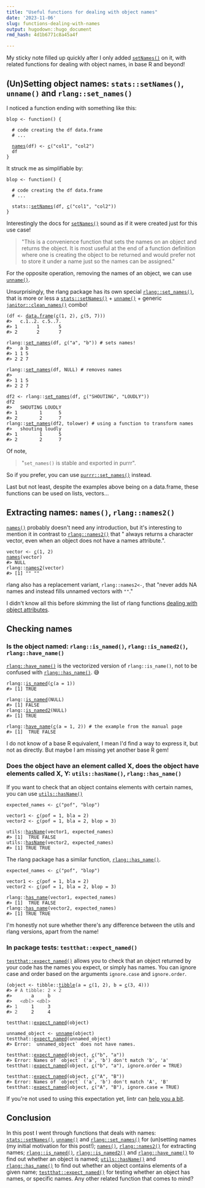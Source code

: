 ```yaml
---
title: "Useful functions for dealing with object names"
date: '2023-11-06'
slug: functions-dealing-with-names
output: hugodown::hugo_document
rmd_hash: 4d1b6771c8a45a4f

---
```


My sticky note filled up quickly after I only added [`setNames()`](https://rdrr.io/r/stats/setNames.html) on it, with related functions for dealing with object names, in base R and beyond!

## (Un)Setting object names: `stats::setNames()`, `unname()` and `rlang::set_names()`

I noticed a function ending with something like this:

<div class="highlight">

<pre class='chroma'><code class='language-r' data-lang='r'><span><span class='nv'>blop</span> <span class='o'>&lt;-</span> <span class='kr'>function</span><span class='o'>(</span><span class='o'>)</span> <span class='o'>&#123;</span></span>
<span>  </span>
<span>  <span class='c'># code creating the df data.frame</span></span>
<span>  <span class='c'># ...</span></span>
<span>  </span>
<span>  <span class='nf'><a href='https://rdrr.io/r/base/names.html'>names</a></span><span class='o'>(</span><span class='nv'>df</span><span class='o'>)</span> <span class='o'>&lt;-</span> <span class='nf'><a href='https://rdrr.io/r/base/c.html'>c</a></span><span class='o'>(</span><span class='s'>"col1"</span>, <span class='s'>"col2"</span><span class='o'>)</span></span>
<span>  <span class='nv'>df</span></span>
<span><span class='o'>&#125;</span></span></code></pre>

</div>

It struck me as simplifiable by:

<div class="highlight">

<pre class='chroma'><code class='language-r' data-lang='r'><span><span class='nv'>blop</span> <span class='o'>&lt;-</span> <span class='kr'>function</span><span class='o'>(</span><span class='o'>)</span> <span class='o'>&#123;</span></span>
<span>  </span>
<span>  <span class='c'># code creating the df data.frame</span></span>
<span>  <span class='c'># ...</span></span>
<span>  </span>
<span>  <span class='nf'>stats</span><span class='nf'>::</span><span class='nf'><a href='https://rdrr.io/r/stats/setNames.html'>setNames</a></span><span class='o'>(</span><span class='nv'>df</span>, <span class='nf'><a href='https://rdrr.io/r/base/c.html'>c</a></span><span class='o'>(</span><span class='s'>"col1"</span>, <span class='s'>"col2"</span><span class='o'>)</span><span class='o'>)</span></span>
<span><span class='o'>&#125;</span></span></code></pre>

</div>

Interestingly the docs for [`setNames()`](https://rdrr.io/r/stats/setNames.html) sound as if it were created just for this use case!

> "This is a convenience function that sets the names on an object and returns the object. It is most useful at the end of a function definition where one is creating the object to be returned and would prefer not to store it under a name just so the names can be assigned."

For the opposite operation, removing the names of an object, we can use [`unname()`](https://rdrr.io/r/base/unname.html).

Unsurprisingly, the rlang package has its own special [`rlang::set_names()`](https://rlang.r-lib.org/reference/set_names.html), that is more or less a [`stats::setNames()`](https://rdrr.io/r/stats/setNames.html) + [`unname()`](https://rdrr.io/r/base/unname.html) + generic [`janitor::clean_names()`](https://sfirke.github.io/janitor/reference/clean_names.html) combo!

<div class="highlight">

<pre class='chroma'><code class='language-r' data-lang='r'><span><span class='o'>(</span><span class='nv'>df</span> <span class='o'>&lt;-</span> <span class='nf'><a href='https://rdrr.io/r/base/data.frame.html'>data.frame</a></span><span class='o'>(</span><span class='nf'><a href='https://rdrr.io/r/base/c.html'>c</a></span><span class='o'>(</span><span class='m'>1</span>, <span class='m'>2</span><span class='o'>)</span>, <span class='nf'><a href='https://rdrr.io/r/base/c.html'>c</a></span><span class='o'>(</span><span class='m'>5</span>, <span class='m'>7</span><span class='o'>)</span><span class='o'>)</span><span class='o'>)</span></span>
<span><span class='c'>#&gt;   c.1..2. c.5..7.</span></span>
<span><span class='c'>#&gt; 1       1       5</span></span>
<span><span class='c'>#&gt; 2       2       7</span></span>
<span></span><span></span>
<span><span class='nf'>rlang</span><span class='nf'>::</span><span class='nf'><a href='https://rlang.r-lib.org/reference/set_names.html'>set_names</a></span><span class='o'>(</span><span class='nv'>df</span>, <span class='nf'><a href='https://rdrr.io/r/base/c.html'>c</a></span><span class='o'>(</span><span class='s'>"a"</span>, <span class='s'>"b"</span><span class='o'>)</span><span class='o'>)</span> <span class='c'># sets names!</span></span>
<span><span class='c'>#&gt;   a b</span></span>
<span><span class='c'>#&gt; 1 1 5</span></span>
<span><span class='c'>#&gt; 2 2 7</span></span>
<span></span><span></span>
<span><span class='nf'>rlang</span><span class='nf'>::</span><span class='nf'><a href='https://rlang.r-lib.org/reference/set_names.html'>set_names</a></span><span class='o'>(</span><span class='nv'>df</span>, <span class='kc'>NULL</span><span class='o'>)</span> <span class='c'># removes names</span></span>
<span><span class='c'>#&gt;      </span></span>
<span><span class='c'>#&gt; 1 1 5</span></span>
<span><span class='c'>#&gt; 2 2 7</span></span>
<span></span><span></span>
<span><span class='nv'>df2</span> <span class='o'>&lt;-</span> <span class='nf'>rlang</span><span class='nf'>::</span><span class='nf'><a href='https://rlang.r-lib.org/reference/set_names.html'>set_names</a></span><span class='o'>(</span><span class='nv'>df</span>, <span class='nf'><a href='https://rdrr.io/r/base/c.html'>c</a></span><span class='o'>(</span><span class='s'>"SHOUTING"</span>, <span class='s'>"LOUDLY"</span><span class='o'>)</span><span class='o'>)</span></span>
<span><span class='nv'>df2</span></span>
<span><span class='c'>#&gt;   SHOUTING LOUDLY</span></span>
<span><span class='c'>#&gt; 1        1      5</span></span>
<span><span class='c'>#&gt; 2        2      7</span></span>
<span></span><span><span class='nf'>rlang</span><span class='nf'>::</span><span class='nf'><a href='https://rlang.r-lib.org/reference/set_names.html'>set_names</a></span><span class='o'>(</span><span class='nv'>df2</span>, <span class='nv'>tolower</span><span class='o'>)</span> <span class='c'># using a function to transform names</span></span>
<span><span class='c'>#&gt;   shouting loudly</span></span>
<span><span class='c'>#&gt; 1        1      5</span></span>
<span><span class='c'>#&gt; 2        2      7</span></span>
<span></span></code></pre>

</div>

Of note,

> "`set_names()` is stable and exported in purrr".

So if you prefer, you can use [`purrr::set_names()`](https://rlang.r-lib.org/reference/set_names.html) instead.

Last but not least, despite the examples above being on a data.frame, these functions can be used on lists, vectors...

## Extracting names: `names()`, `rlang::names2()`

[`names()`](https://rdrr.io/r/base/names.html) probably doesn't need any introduction, but it's interesting to mention it in contrast to [`rlang::names2()`](https://rlang.r-lib.org/reference/names2.html) that " always returns a character vector, even when an object does not have a names attribute.".

<div class="highlight">

<pre class='chroma'><code class='language-r' data-lang='r'><span><span class='nv'>vector</span> <span class='o'>&lt;-</span> <span class='nf'><a href='https://rdrr.io/r/base/c.html'>c</a></span><span class='o'>(</span><span class='m'>1</span>, <span class='m'>2</span><span class='o'>)</span></span>
<span><span class='nf'><a href='https://rdrr.io/r/base/names.html'>names</a></span><span class='o'>(</span><span class='nv'>vector</span><span class='o'>)</span></span>
<span><span class='c'>#&gt; NULL</span></span>
<span></span><span><span class='nf'>rlang</span><span class='nf'>::</span><span class='nf'><a href='https://rlang.r-lib.org/reference/names2.html'>names2</a></span><span class='o'>(</span><span class='nv'>vector</span><span class='o'>)</span></span>
<span><span class='c'>#&gt; [1] "" ""</span></span>
<span></span></code></pre>

</div>

rlang also has a replacement variant, `rlang::names2<-`, that "never adds NA names and instead fills unnamed vectors with `""`."

I didn't know all this before skimming the list of rlang functions [dealing with object attributes](https://rlang.r-lib.org/reference/index.html#attributes).

## Checking names

### Is the object named: `rlang::is_named()`, `rlang::is_named2()`, `rlang::have_name()`

[`rlang::have_name()`](https://rlang.r-lib.org/reference/is_named.html) is the vectorized version of `rlang::is_name()`, not to be confused with [`rlang::has_name()`](https://rlang.r-lib.org/reference/has_name.html). :sweat_smile:

<div class="highlight">

<pre class='chroma'><code class='language-r' data-lang='r'><span><span class='nf'>rlang</span><span class='nf'>::</span><span class='nf'><a href='https://rlang.r-lib.org/reference/is_named.html'>is_named</a></span><span class='o'>(</span><span class='nf'><a href='https://rdrr.io/r/base/c.html'>c</a></span><span class='o'>(</span>a <span class='o'>=</span> <span class='m'>1</span><span class='o'>)</span><span class='o'>)</span></span>
<span><span class='c'>#&gt; [1] TRUE</span></span>
<span></span><span></span>
<span><span class='nf'>rlang</span><span class='nf'>::</span><span class='nf'><a href='https://rlang.r-lib.org/reference/is_named.html'>is_named</a></span><span class='o'>(</span><span class='kc'>NULL</span><span class='o'>)</span></span>
<span><span class='c'>#&gt; [1] FALSE</span></span>
<span></span><span><span class='nf'>rlang</span><span class='nf'>::</span><span class='nf'><a href='https://rlang.r-lib.org/reference/is_named.html'>is_named2</a></span><span class='o'>(</span><span class='kc'>NULL</span><span class='o'>)</span></span>
<span><span class='c'>#&gt; [1] TRUE</span></span>
<span></span><span></span>
<span><span class='nf'>rlang</span><span class='nf'>::</span><span class='nf'><a href='https://rlang.r-lib.org/reference/is_named.html'>have_name</a></span><span class='o'>(</span><span class='nf'><a href='https://rdrr.io/r/base/c.html'>c</a></span><span class='o'>(</span>a <span class='o'>=</span> <span class='m'>1</span>, <span class='m'>2</span><span class='o'>)</span><span class='o'>)</span> <span class='c'># the example from the manual page</span></span>
<span><span class='c'>#&gt; [1]  TRUE FALSE</span></span>
<span></span></code></pre>

</div>

I do not know of a base R equivalent, I mean I'd find a way to express it, but not as directly. But maybe I am missing yet another base R gem!

### Does the object have an element called X, does the object have elements called X, Y: `utils::hasName()`, `rlang::has_name()`

If you want to check that an object contains elements with certain names, you can use [`utils::hasName()`](https://rdrr.io/r/utils/hasName.html)

<div class="highlight">

<pre class='chroma'><code class='language-r' data-lang='r'><span><span class='nv'>expected_names</span> <span class='o'>&lt;-</span> <span class='nf'><a href='https://rdrr.io/r/base/c.html'>c</a></span><span class='o'>(</span><span class='s'>"pof"</span>, <span class='s'>"blop"</span><span class='o'>)</span></span>
<span></span>
<span><span class='nv'>vector1</span> <span class='o'>&lt;-</span> <span class='nf'><a href='https://rdrr.io/r/base/c.html'>c</a></span><span class='o'>(</span>pof <span class='o'>=</span> <span class='m'>1</span>, bla <span class='o'>=</span> <span class='m'>2</span><span class='o'>)</span></span>
<span><span class='nv'>vector2</span> <span class='o'>&lt;-</span> <span class='nf'><a href='https://rdrr.io/r/base/c.html'>c</a></span><span class='o'>(</span>pof <span class='o'>=</span> <span class='m'>1</span>, bla <span class='o'>=</span> <span class='m'>2</span>, blop <span class='o'>=</span> <span class='m'>3</span><span class='o'>)</span></span>
<span></span>
<span><span class='nf'>utils</span><span class='nf'>::</span><span class='nf'><a href='https://rdrr.io/r/utils/hasName.html'>hasName</a></span><span class='o'>(</span><span class='nv'>vector1</span>, <span class='nv'>expected_names</span><span class='o'>)</span></span>
<span><span class='c'>#&gt; [1]  TRUE FALSE</span></span>
<span></span><span><span class='nf'>utils</span><span class='nf'>::</span><span class='nf'><a href='https://rdrr.io/r/utils/hasName.html'>hasName</a></span><span class='o'>(</span><span class='nv'>vector2</span>, <span class='nv'>expected_names</span><span class='o'>)</span></span>
<span><span class='c'>#&gt; [1] TRUE TRUE</span></span>
<span></span></code></pre>

</div>

The rlang package has a similar function, [`rlang::has_name()`](https://rlang.r-lib.org/reference/has_name.html).

<div class="highlight">

<pre class='chroma'><code class='language-r' data-lang='r'><span><span class='nv'>expected_names</span> <span class='o'>&lt;-</span> <span class='nf'><a href='https://rdrr.io/r/base/c.html'>c</a></span><span class='o'>(</span><span class='s'>"pof"</span>, <span class='s'>"blop"</span><span class='o'>)</span></span>
<span></span>
<span><span class='nv'>vector1</span> <span class='o'>&lt;-</span> <span class='nf'><a href='https://rdrr.io/r/base/c.html'>c</a></span><span class='o'>(</span>pof <span class='o'>=</span> <span class='m'>1</span>, bla <span class='o'>=</span> <span class='m'>2</span><span class='o'>)</span></span>
<span><span class='nv'>vector2</span> <span class='o'>&lt;-</span> <span class='nf'><a href='https://rdrr.io/r/base/c.html'>c</a></span><span class='o'>(</span>pof <span class='o'>=</span> <span class='m'>1</span>, bla <span class='o'>=</span> <span class='m'>2</span>, blop <span class='o'>=</span> <span class='m'>3</span><span class='o'>)</span></span>
<span></span>
<span><span class='nf'>rlang</span><span class='nf'>::</span><span class='nf'><a href='https://rlang.r-lib.org/reference/has_name.html'>has_name</a></span><span class='o'>(</span><span class='nv'>vector1</span>, <span class='nv'>expected_names</span><span class='o'>)</span></span>
<span><span class='c'>#&gt; [1]  TRUE FALSE</span></span>
<span></span><span><span class='nf'>rlang</span><span class='nf'>::</span><span class='nf'><a href='https://rlang.r-lib.org/reference/has_name.html'>has_name</a></span><span class='o'>(</span><span class='nv'>vector2</span>, <span class='nv'>expected_names</span><span class='o'>)</span></span>
<span><span class='c'>#&gt; [1] TRUE TRUE</span></span>
<span></span></code></pre>

</div>

I'm honestly not sure whether there's any difference between the utils and rlang versions, apart from the name!

### In package tests: `testthat::expect_named()`

[`testthat::expect_named()`](https://testthat.r-lib.org/reference/expect_named.html) allows you to check that an object returned by your code has the names you expect, or simply has names. You can ignore case and order based on the arguments `ignore.case` and `ignore.order`.

<div class="highlight">

<pre class='chroma'><code class='language-r' data-lang='r'><span><span class='o'>(</span><span class='nv'>object</span> <span class='o'>&lt;-</span> <span class='nf'>tibble</span><span class='nf'>::</span><span class='nf'><a href='https://tibble.tidyverse.org/reference/tibble.html'>tibble</a></span><span class='o'>(</span>a <span class='o'>=</span> <span class='nf'><a href='https://rdrr.io/r/base/c.html'>c</a></span><span class='o'>(</span><span class='m'>1</span>, <span class='m'>2</span><span class='o'>)</span>, b <span class='o'>=</span> <span class='nf'><a href='https://rdrr.io/r/base/c.html'>c</a></span><span class='o'>(</span><span class='m'>3</span>, <span class='m'>4</span><span class='o'>)</span><span class='o'>)</span><span class='o'>)</span></span>
<span><span class='c'>#&gt; <span style='color: #555555;'># A tibble: 2 × 2</span></span></span>
<span><span class='c'>#&gt;       a     b</span></span>
<span><span class='c'>#&gt;   <span style='color: #555555; font-style: italic;'>&lt;dbl&gt;</span> <span style='color: #555555; font-style: italic;'>&lt;dbl&gt;</span></span></span>
<span><span class='c'>#&gt; <span style='color: #555555;'>1</span>     1     3</span></span>
<span><span class='c'>#&gt; <span style='color: #555555;'>2</span>     2     4</span></span>
<span></span><span></span>
<span><span class='nf'>testthat</span><span class='nf'>::</span><span class='nf'><a href='https://testthat.r-lib.org/reference/expect_named.html'>expect_named</a></span><span class='o'>(</span><span class='nv'>object</span><span class='o'>)</span></span>
<span></span>
<span><span class='nv'>unnamed_object</span> <span class='o'>&lt;-</span> <span class='nf'><a href='https://rdrr.io/r/base/unname.html'>unname</a></span><span class='o'>(</span><span class='nv'>object</span><span class='o'>)</span></span>
<span><span class='nf'>testthat</span><span class='nf'>::</span><span class='nf'><a href='https://testthat.r-lib.org/reference/expect_named.html'>expect_named</a></span><span class='o'>(</span><span class='nv'>unnamed_object</span><span class='o'>)</span></span>
<span><span class='c'>#&gt; Error: `unnamed_object` does not have names.</span></span>
<span></span><span></span>
<span><span class='nf'>testthat</span><span class='nf'>::</span><span class='nf'><a href='https://testthat.r-lib.org/reference/expect_named.html'>expect_named</a></span><span class='o'>(</span><span class='nv'>object</span>, <span class='nf'><a href='https://rdrr.io/r/base/c.html'>c</a></span><span class='o'>(</span><span class='s'>"b"</span>, <span class='s'>"a"</span><span class='o'>)</span><span class='o'>)</span></span>
<span><span class='c'>#&gt; Error: Names of `object` ('a', 'b') don't match 'b', 'a'</span></span>
<span></span><span><span class='nf'>testthat</span><span class='nf'>::</span><span class='nf'><a href='https://testthat.r-lib.org/reference/expect_named.html'>expect_named</a></span><span class='o'>(</span><span class='nv'>object</span>, <span class='nf'><a href='https://rdrr.io/r/base/c.html'>c</a></span><span class='o'>(</span><span class='s'>"b"</span>, <span class='s'>"a"</span><span class='o'>)</span>, ignore.order <span class='o'>=</span> <span class='kc'>TRUE</span><span class='o'>)</span></span>
<span></span>
<span><span class='nf'>testthat</span><span class='nf'>::</span><span class='nf'><a href='https://testthat.r-lib.org/reference/expect_named.html'>expect_named</a></span><span class='o'>(</span><span class='nv'>object</span>, <span class='nf'><a href='https://rdrr.io/r/base/c.html'>c</a></span><span class='o'>(</span><span class='s'>"A"</span>, <span class='s'>"B"</span><span class='o'>)</span><span class='o'>)</span></span>
<span><span class='c'>#&gt; Error: Names of `object` ('a', 'b') don't match 'A', 'B'</span></span>
<span></span><span><span class='nf'>testthat</span><span class='nf'>::</span><span class='nf'><a href='https://testthat.r-lib.org/reference/expect_named.html'>expect_named</a></span><span class='o'>(</span><span class='nv'>object</span>, <span class='nf'><a href='https://rdrr.io/r/base/c.html'>c</a></span><span class='o'>(</span><span class='s'>"A"</span>, <span class='s'>"B"</span><span class='o'>)</span>, ignore.case <span class='o'>=</span> <span class='kc'>TRUE</span><span class='o'>)</span></span></code></pre>

</div>

If you're not used to using this expectation yet, lintr can [help you a bit](https://lintr.r-lib.org/reference/expect_named_linter.html).

## Conclusion

In this post I went through functions that deals with names: [`stats::setNames()`](https://rdrr.io/r/stats/setNames.html), [`unname()`](https://rdrr.io/r/base/unname.html) and [`rlang::set_names()`](https://rlang.r-lib.org/reference/set_names.html) for (un)setting names (my initial motivation for this post!); [`names()`](https://rdrr.io/r/base/names.html), [`rlang::names2()`](https://rlang.r-lib.org/reference/names2.html) for extracting names; [`rlang::is_named()`](https://rlang.r-lib.org/reference/is_named.html), [`rlang::is_named2()`](https://rlang.r-lib.org/reference/is_named.html) and [`rlang::have_name()`](https://rlang.r-lib.org/reference/is_named.html) to find out whether an object is named; [`utils::hasName()`](https://rdrr.io/r/utils/hasName.html) and [`rlang::has_name()`](https://rlang.r-lib.org/reference/has_name.html) to find out whether an object contains elements of a given name; [`testthat::expect_named()`](https://testthat.r-lib.org/reference/expect_named.html) for testing whether an object has names, or specific names. Any other related function that comes to mind?

